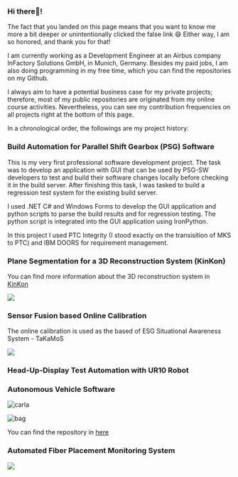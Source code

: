 ### Hi there👋!

The fact that you landed on this page means that you want to know me more a bit deeper or unintentionally clicked the false link 😄 Either way, I am so honored, and thank you for that!

I am currently working as a Development Engineer at an Airbus company InFactory Solutions GmbH, in Munich, Germany. Besides my paid jobs, I am also doing programming in my free time,
which you can find the repositories on my Github.

I always aim to have a potential business case for my private projects; therefore, most of my public repositories are originated from my online course activities. Nevertheless, you can see my contribution frequencies on all projects right at the bottom of this page.

In a chronological order, the followings are my project history:

### Build Automation for Parallel Shift Gearbox (PSG) Software

This is my very first professional software development project. The task was to develop an application with GUI that can be used
by PSG-SW developers to test and build their software changes locally before checking it in the build server. After finishing this task,
I was tasked to build a regression test system for the existing build server.

I used .NET C# and Windows Forms to develop the GUI application and python scripts to parse the build results and for regression testing.
The python script is integrated into the GUI application using IronPython.

In this project I used PTC Integrity (I stood exactly on the transisition of MKS to PTC) and IBM DOORS for requirement management.

### Plane Segmentation for a 3D Reconstruction System (KinKon)

You can find more information about the 3D reconstruction system in [KinKon](https://www.imi.kit.edu/46_2540.php)

[![](http://img.youtube.com/vi/v_1AAEMB2eg/0.jpg)](http://www.youtube.com/watch?v=v_1AAEMB2eg "")

### Sensor Fusion based Online Calibration

The online calibration is used as the based of ESG Situational Awareness System - TaKaMoS

[![](http://img.youtube.com/vi/Iz8Cu4pwjbM/0.jpg)](http://www.youtube.com/watch?v=Iz8Cu4pwjbM "")

### Head-Up-Display Test Automation with UR10 Robot

### Autonomous Vehicle Software

![carla](https://github.com/wlsmith42/CarND-Capstone/blob/master/imgs/carla.gif)

![bag](https://github.com/wlsmith42/CarND-Capstone/blob/master/imgs/rosbag.gif)

You can find the repository in [here](https://github.com/wlsmith42/CarND-Capstone)

### Automated Fiber Placement Monitoring System
[![](http://img.youtube.com/vi/-S3dx8uJ-iA/0.jpg)](http://www.youtube.com/watch?v=-S3dx8uJ-iA "")
